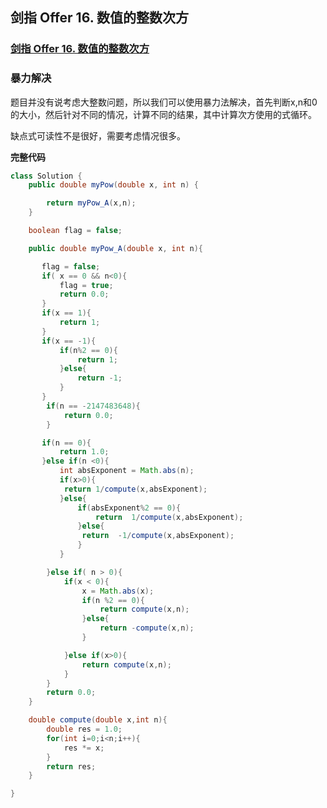 ## 剑指 Offer 16. 数值的整数次方

### [剑指 Offer 16. 数值的整数次方](https://leetcode-cn.com/problems/shu-zhi-de-zheng-shu-ci-fang-lcof/)

### 暴力解决

题目并没有说考虑大整数问题，所以我们可以使用暴力法解决，首先判断x,n和0的大小，然后针对不同的情况，计算不同的结果，其中计算次方使用的式循环。

缺点式可读性不是很好，需要考虑情况很多。

**完整代码**

~~~ java
class Solution {
    public double myPow(double x, int n) {

        return myPow_A(x,n);
    }

    boolean flag = false;

    public double myPow_A(double x, int n){

       flag = false;
       if( x == 0 && n<0){
           flag = true;
           return 0.0;
       }
       if(x == 1){
           return 1;
       }
       if(x == -1){
           if(n%2 == 0){
               return 1;
           }else{
               return -1;
           }
       }
        if(n == -2147483648){
            return 0.0;
        }

       if(n == 0){
           return 1.0;
       }else if(n <0){
           int absExponent = Math.abs(n);
           if(x>0){
            return 1/compute(x,absExponent);
           }else{
               if(absExponent%2 == 0){
                   return  1/compute(x,absExponent);
               }else{
                return  -1/compute(x,absExponent);
               }
           }

        }else if( n > 0){
            if(x < 0){
                x = Math.abs(x);
                if(n %2 == 0){
                    return compute(x,n);
                }else{
                    return -compute(x,n);
                }

            }else if(x>0){
                return compute(x,n);
            }
        }
        return 0.0;
    }

    double compute(double x,int n){
        double res = 1.0;
        for(int i=0;i<n;i++){
            res *= x;
        }
        return res;
    }

}
~~~

